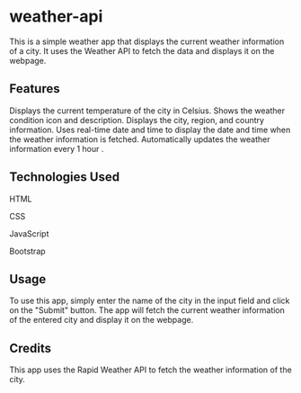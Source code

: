 # weather-api

This is a simple weather app that displays the current weather information of a city. It uses the Weather API to fetch the data and displays it on the webpage.

## Features
Displays the current temperature of the city in  Celsius.
Shows the weather condition icon and description.
Displays the city, region, and country information.
Uses real-time date and time to display the date and time when the weather information is fetched.
Automatically updates the weather information every 1 hour .

## Technologies Used

HTML

CSS

JavaScript

Bootstrap

## Usage
To use this app, simply enter the name of the city in the input field and click on the "Submit" button. The app will fetch the current weather information of the entered city and display it on the webpage.

## Credits
This app uses the  Rapid Weather API to fetch the weather information of the city.
